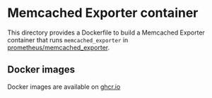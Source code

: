# Memcached Exporter container

This directory provides a Dockerfile to build a Memcached Exporter container
that runs `memcached_exporter` in [prometheus/memcached_exporter](https://github.com/prometheus/memcached_exporter).

## Docker images

Docker images are available on [ghcr.io](https://github.com/cybozu/neco-containers/pkgs/container/memcached-exporter)
